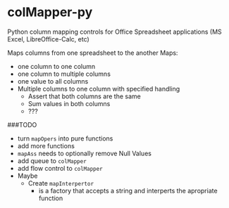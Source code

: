 colMapper-py
============

Python column mapping controls for Office Spreadsheet applications (MS Excel, LibreOffice-Calc, etc)

Maps columns from one spreadsheet to the another
Maps: 
  - one column to one column
  - one column to multiple columns
  - one value to all columns
  - Multiple columns to one column with specified handling
    + Assert that both columns are the same
    + Sum values in both columns
    + ???

###TODO

- turn `mapOpers` into pure functions
- add more functions
- `mapAss` needs to optionally remove Null Values
- add queue to `colMapper`
- add flow control to `colMapper`
- Maybe
  + Create `mapInterpertor`
    - is a factory that accepts a string and interperts the apropriate function
